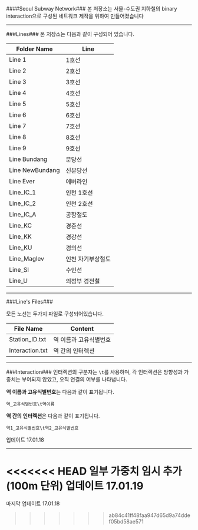 ####Seoul Subway Network###
본 저장소는 서울-수도권 지하철의 binary interaction으로 구성된 네트워크 제작을 위하여 만들어졌습니다

_ _ _

###Lines###
본 저장소는 다음과 같이 구성되어 있습니다.

| Folder Name | Line|
|--------|--------|
|  Line 1  |  1호선   |
|  Line 2  |  2호선   |
|  Line 3  |  3호선   |
|  Line 4  |  4호선   |
|  Line 5  |  5호선   |
|  Line 6  |  6호선   |
|  Line 7  |  7호선   |
|  Line 8  |  8호선   |
|  Line 9  |  9호선   |
|  Line Bundang  |  분당선   |
|  Line NewBundang  |  신분당선   |
|  Line Ever |  에버라인   |
|  Line_IC_1  |  인천 1호선   |
|  Line_IC_2  |  인천 2호선   |
|  Line_IC_A  |  공항철도   |
|  Line_KC  |  경춘선  |
|  Line_KK  |  경강선   |
|  Line_KU  |  경의선   |
|  Line_Maglev  |  인천 자기부상철도   |
|  Line_SI  |  수인선   |
|  Line_U  |  의정부 경전철   |

- - -
###Line's Files###

모든 노선는 두가지 파일로 구성되어있습니다.

| File Name | Content |
|--------|--------|
|  Station_ID.txt  |  역 이름과 고유식별번호   |
|  Interaction.txt  |  역 간의 인터렉션   |

- - -
###Interaction###
인터렉션의 구분자는 ```\t```를 사용하며, 각 인터렉션은 방향성과 가중치는 부여되지 않았고, 오직 연결의 여부를 나타냅니다.

**역 이름과 고유식별번호**는 다음과 같이 표기됩니다.

`역_고유식별번호\t역이름`

**역 간의 인터렉션**은 다음과 같이 표기됩니다.

`역1_고유식별번호\t역2_고유식별번호`


업데이트 17.01.18
_ _ _

<<<<<<< HEAD
일부 가중치 임시 추가 (100m 단위)
업데이트 17.01.19
=======
마지막 업데이트 17.01.18
>>>>>>> ab84c41ff48faa947d65d9a74ddef05bd58ae571
